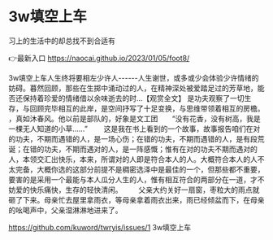 # 3w填空上车
习上的生活中的却总找不到合适有

👉最新入口 https://naocai.github.io/2023/01/05/foot8/

3w填空上车人生终将要相左少许人------人生谢世，或多或少会体验少许情绪的妨碍。暮然回顾，那些在生掷中涌动过的人，在精神深处被爱踏足过的芳草地，能否还保持着珍爱的情绪借以余味逝去的时...【观赏全文】
是功夫观察了一切生存，与回顾完毕相互的此岸，是空间抒写了十足变换，与思维带领着相互的房檐。
，真如沐春风。他以前是部队的，好象是文工团　　“没有花香，没有树高，我是一棵无人知道的小草……”
　　这是我在书上看到的一个故事，故事报告咱们在对的功夫，不期而遇错的人，是一场心伤；在错的功夫，不期而遇错的人，是有段荒诞；在错的功夫，不期而遇对的人，是一阵感慨；惟有在对的功夫不期而遇对的人，本领交汇出快乐，本来，所谓对的人即是符合本人的人。大概符合本人的人不太完备，大概你选的这部分前提不是稠密选泽中是最佳的一个，但那些都不重要，要害的是采用一个最能与本人瓜分人生的人，惟有相互符合的两部分在一道，才不妨爱的快乐痛快，生存的轻快清闲。
　　父亲大约关好一扇窗，枣粒大的雨点就砸了下来。母亲忙去屋里拿雨衣，等母亲拿着雨衣出来，雨已经倾盆而下，在母亲的吆喝声中，父亲湿淋淋地进来了。

https://github.com/kuword/twryis/issues/1
3w填空上车
